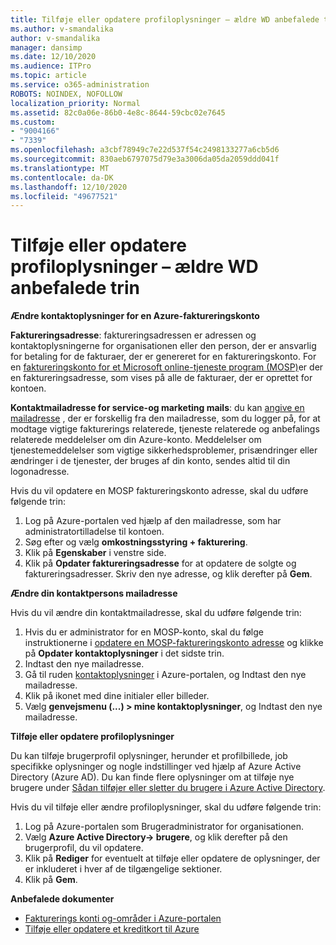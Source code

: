 ```yaml
---
title: Tilføje eller opdatere profiloplysninger – ældre WD anbefalede trin
ms.author: v-smandalika
author: v-smandalika
manager: dansimp
ms.date: 12/10/2020
ms.audience: ITPro
ms.topic: article
ms.service: o365-administration
ROBOTS: NOINDEX, NOFOLLOW
localization_priority: Normal
ms.assetid: 82c0a06e-86b0-4e8c-8644-59cbc02e7645
ms.custom:
- "9004166"
- "7339"
ms.openlocfilehash: a3cbf78949c7e22d537f54c2498133277a6cb5d6
ms.sourcegitcommit: 830aeb6797075d79e3a3006da05da2059ddd041f
ms.translationtype: MT
ms.contentlocale: da-DK
ms.lasthandoff: 12/10/2020
ms.locfileid: "49677521"
---
```

# <a name="add-or-update-profile-information---legacy-wd---recommended-steps"></a>Tilføje eller opdatere profiloplysninger – ældre WD anbefalede trin

**Ændre kontaktoplysninger for en Azure-faktureringskonto**

**Faktureringsadresse**: faktureringsadressen er adressen og kontaktoplysningerne for organisationen eller den person, der er ansvarlig for betaling for de fakturaer, der er genereret for en faktureringskonto. For en [faktureringskonto for et Microsoft online-tjeneste program (MOSP)](https://docs.microsoft.com/azure/cost-management-billing/manage/change-azure-account-profile#update-an-mosp-billing-account-address)er der en faktureringsadresse, som vises på alle de fakturaer, der er oprettet for kontoen.

**Kontaktmailadresse for service-og marketing mails**: du kan [angive en mailadresse](https://docs.microsoft.com/azure/cost-management-billing/manage/change-azure-account-profile#change-your-contact-email-address) , der er forskellig fra den mailadresse, som du logger på, for at modtage vigtige fakturerings relaterede, tjeneste relaterede og anbefalings relaterede meddelelser om din Azure-konto. Meddelelser om tjenestemeddelelser som vigtige sikkerhedsproblemer, prisændringer eller ændringer i de tjenester, der bruges af din konto, sendes altid til din logonadresse.

Hvis du vil opdatere en MOSP faktureringskonto adresse, skal du udføre følgende trin:
1. Log på Azure-portalen ved hjælp af den mailadresse, som har administratortilladelse til kontoen.
2. Søg efter og vælg **omkostningsstyring + fakturering**. 
3. Klik på **Egenskaber** i venstre side. 
4. Klik på **Opdater faktureringsadresse** for at opdatere de solgte og faktureringsadresser. Skriv den nye adresse, og klik derefter på **Gem**.

**Ændre din kontaktpersons mailadresse** 

Hvis du vil ændre din kontaktmailadresse, skal du udføre følgende trin:
1. Hvis du er administrator for en MOSP-konto, skal du følge instruktionerne i [opdatere en MOSP-faktureringskonto adresse](https://docs.microsoft.com/azure/cost-management-billing/manage/change-azure-account-profile#update-an-mosp-billing-account-address) og klikke på **Opdater kontaktoplysninger** i det sidste trin. 
2. Indtast den nye mailadresse. 
3. Gå til ruden [kontaktoplysninger](https://ms.portal.azure.com/) i Azure-portalen, og Indtast den nye mailadresse. 
4. Klik på ikonet med dine initialer eller billeder. 
5. Vælg **genvejsmenu (...) > mine kontaktoplysninger**, og Indtast den nye mailadresse.

**Tilføje eller opdatere profiloplysninger**

Du kan tilføje brugerprofil oplysninger, herunder et profilbillede, job specifikke oplysninger og nogle indstillinger ved hjælp af Azure Active Directory (Azure AD). Du kan finde flere oplysninger om at tilføje nye brugere under [Sådan tilføjer eller sletter du brugere i Azure Active Directory](https://docs.microsoft.com/azure/active-directory/fundamentals/add-users-azure-active-directory).

Hvis du vil tilføje eller ændre profiloplysninger, skal du udføre følgende trin:

1. Log på Azure-portalen som Brugeradministrator for organisationen.
2. Vælg **Azure Active Directory-> brugere**, og klik derefter på den brugerprofil, du vil opdatere. 
3. Klik på **Rediger** for eventuelt at tilføje eller opdatere de oplysninger, der er inkluderet i hver af de tilgængelige sektioner. 
4. Klik på **Gem**.

**Anbefalede dokumenter**

- [Fakturerings konti og-områder i Azure-portalen](https://docs.microsoft.com/azure/cost-management-billing/manage/view-all-accounts) 
- [Tilføje eller opdatere et kreditkort til Azure](https://docs.microsoft.com/azure/cost-management-billing/manage/change-credit-card)


